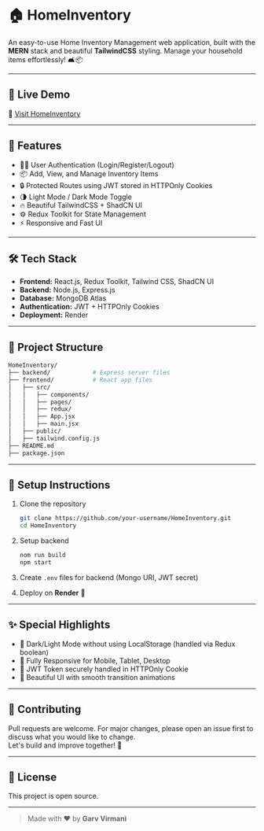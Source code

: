 # 🏠 HomeInventory

An easy-to-use Home Inventory Management web application, built with the **MERN** stack and beautiful **TailwindCSS** styling. Manage your household items effortlessly! 🛋️📦

---

## 🚀 Live Demo

🔗 [Visit HomeInventory](https://home-inventory-9zqa.onrender.com)

---

## 📑 Features

- 🧑‍💻 User Authentication (Login/Register/Logout)
- 📦 Add, View, and Manage Inventory Items
- 🔒 Protected Routes using JWT stored in HTTPOnly Cookies
- 🌗 Light Mode / Dark Mode Toggle
- 🔥 Beautiful TailwindCSS + ShadCN UI
- ⚙️ Redux Toolkit for State Management
- ⚡ Responsive and Fast UI

---

## 🛠️ Tech Stack

- **Frontend:** React.js, Redux Toolkit, Tailwind CSS, ShadCN UI
- **Backend:** Node.js, Express.js
- **Database:** MongoDB Atlas
- **Authentication:** JWT + HTTPOnly Cookies
- **Deployment:** Render

---

## 📂 Project Structure

```bash
HomeInventory/
├── backend/            # Express server files
├── frontend/           # React app files
│   ├── src/
│   │   ├── components/
│   │   ├── pages/
│   │   ├── redux/
│   │   ├── App.jsx
│   │   ├── main.jsx
│   ├── public/
│   ├── tailwind.config.js
├── README.md
├── package.json
```

---

## 🧩 Setup Instructions

1. Clone the repository
    ```bash
    git clone https://github.com/your-username/HomeInventory.git
    cd HomeInventory
    ```

2. Setup backend
    ```bash
    nom run build
    npm start
    ```

3. Create `.env` files for backend (Mongo URI, JWT secret)

4. Deploy on **Render** 🚀

---

## ✨ Special Highlights

- 💬 Dark/Light Mode without using LocalStorage (handled via Redux boolean)
- 📱 Fully Responsive for Mobile, Tablet, Desktop
- 🔐 JWT Token securely handled in HTTPOnly Cookie
- 🎨 Beautiful UI with smooth transition animations

---

## 🤝 Contributing

Pull requests are welcome. For major changes, please open an issue first to discuss what you would like to change.  
Let's build and improve together! 🚀

---

## 📜 License

This project is open source.

---

> Made with ❤️ by **Garv Virmani**
